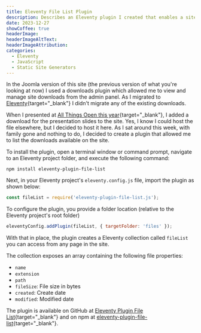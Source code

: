 ```yaml
---
title: Eleventy File List Plugin
description: Describes an Eleventy plugin I created that enables a site to display a list of downloadable files.
date: 2023-12-27
showCoffee: true
headerImage: 
headerImageAltText: 
headerImageAttribution: 
categories:
  - Eleventy
  - JavaScript  
  - Static Site Generators
---
```


In the Joomla version of this site (the previous version of what you're looking at now) I used a downloads plugin which allowed me to view and manage site downloads from the admin panel. As I migrated to [Eleventy](https://11ty.dev/){target="_blank"} I didn't migrate any of the existing downloads.

When I presented at [All Things Open this year](/posts/2023/all-things-open-2023-session/){target="_blank"}, I added a download for the presentation slides to the site. Yes, I know I could host the file elsewhere, but I decided to host it here. As I sat around this week, with family gone and nothing to do, I decided to create a plugin that allowed me to list the downloads available on the site.

To install the plugin, open a terminal window or command prompt, navigate to an Eleventy project folder, and execute the following command:

```shell
npm install eleventy-plugin-file-list
```

Next, in your Eleventy project's `eleventy.config.js` file, import the plugin as shown below:

```js
const fileList = require('eleventy-plugin-file-list.js');
```

To configure the plugin, you provide a folder location (relative to the Eleventy project's root folder)

```js
eleventyConfig.addPlugin(fileList, { targetFolder: 'files' });
```

With that in place, the plugin creates a Eleventy collection called `fileList` you can access from any page in the site.

The collection exposes an array containing the following file properties:

* `name`
* `extension`
* `path`
* `fileSize`: File size in bytes
* `created`: Create date
* `modified`: Modified date

The plugin is available on GitHub at [Eleventy Plugin File List](https://github.com/johnwargo/eleventy-plugin-file-list){target="_blank"} and on npm at [eleventy-plugin-file-list](https://npmjs.com/package/eleventy-plugin-file-list){target="_blank"}.
